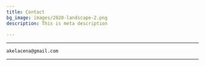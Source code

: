 ```yaml
---
title: Contact
bg_image: images/2020-landscape-2.png
description: This is meta description

---
```

***

    akelacena@gmail.com

***